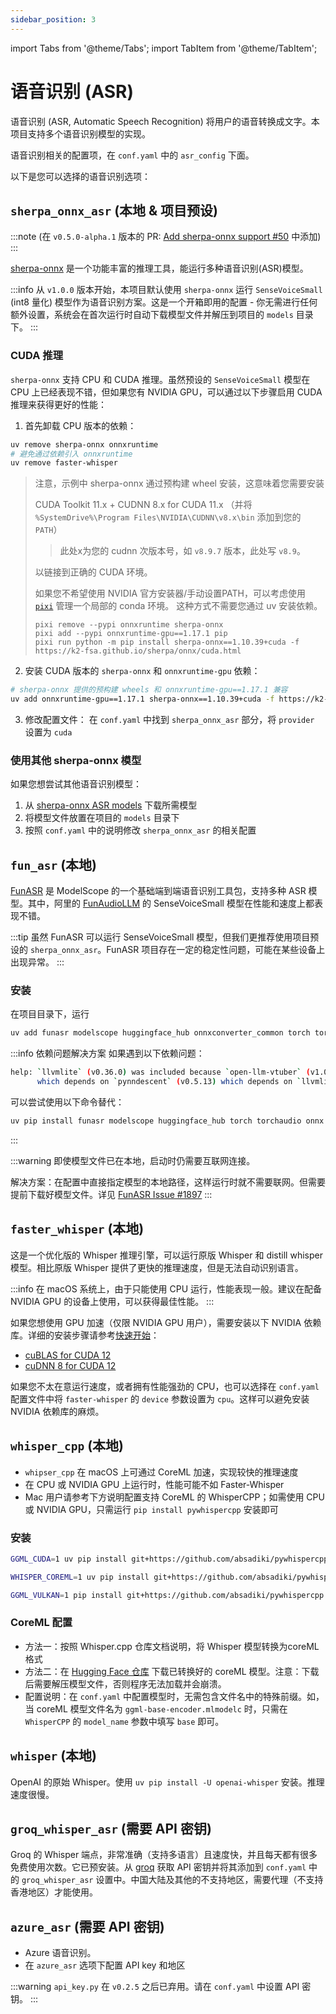```yaml
---
sidebar_position: 3
---
```

import Tabs from '@theme/Tabs';
import TabItem from '@theme/TabItem';

# 语音识别 (ASR)

语音识别 (ASR, Automatic Speech Recognition) 将用户的语音转换成文字。本项目支持多个语音识别模型的实现。

语音识别相关的配置项，在 `conf.yaml` 中的 `asr_config` 下面。

以下是您可以选择的语音识别选项：


## `sherpa_onnx_asr` (本地 & 项目预设)

:::note
(在 `v0.5.0-alpha.1` 版本的 PR: [Add sherpa-onnx support #50](https://github.com/t41372/Open-LLM-VTuber/pull/50) 中添加)
:::

[sherpa-onnx](https://github.com/k2-fsa/sherpa-onnx) 是一个功能丰富的推理工具，能运行多种语音识别(ASR)模型。

:::info
从 `v1.0.0` 版本开始，本项目默认使用 `sherpa-onnx` 运行 `SenseVoiceSmall` (int8 量化) 模型作为语音识别方案。这是一个开箱即用的配置 - 你无需进行任何额外设置，系统会在首次运行时自动下载模型文件并解压到项目的 `models` 目录下。
:::

### CUDA 推理
`sherpa-onnx` 支持 CPU 和 CUDA 推理。虽然预设的 `SenseVoiceSmall` 模型在 CPU 上已经表现不错，但如果您有 NVIDIA GPU，可以通过以下步骤启用 CUDA 推理来获得更好的性能：

1. 首先卸载 CPU 版本的依赖：
```sh
uv remove sherpa-onnx onnxruntime
# 避免通过依赖引入 onnxruntime
uv remove faster-whisper
```

> 注意，示例中 sherpa-onnx 通过预构建 wheel 安装，这意味着您需要安装
> 
> CUDA Toolkit 11.x + CUDNN 8.x for CUDA 11.x （并将 `%SystemDrive%\Program Files\NVIDIA\CUDNN\v8.x\bin` 添加到您的 `PATH`）
>
> > 此处x为您的 cudnn 次版本号，如 `v8.9.7` 版本，此处写 `v8.9`。
> 
> 以链接到正确的 CUDA 环境。
>
> 如果您不希望使用 NVIDIA 官方安装器/手动设置PATH，可以考虑使用 [`pixi`](https://pixi.sh/) 管理一个局部的 conda 环境。
> 这种方式不需要您通过 uv 安装依赖。
>
> ```nushell
> pixi remove --pypi onnxruntime sherpa-onnx
> pixi add --pypi onnxruntime-gpu==1.17.1 pip
> pixi run python -m pip install sherpa-onnx==1.10.39+cuda -f https://k2-fsa.github.io/sherpa/onnx/cuda.html
> ```

2. 安装 CUDA 版本的 `sherpa-onnx` 和 `onnxruntime-gpu` 依赖：
```sh
# sherpa-onnx 提供的预构建 wheels 和 onnxruntime-gpu==1.17.1 兼容
uv add onnxruntime-gpu==1.17.1 sherpa-onnx==1.10.39+cuda -f https://k2-fsa.github.io/sherpa/onnx/cuda.html 
```

3. 修改配置文件：
在 `conf.yaml` 中找到 `sherpa_onnx_asr` 部分，将 `provider` 设置为 `cuda`

### 使用其他 sherpa-onnx 模型

如果您想尝试其他语音识别模型：
1. 从 [sherpa-onnx ASR models](https://github.com/k2-fsa/sherpa-onnx/releases/tag/asr-models) 下载所需模型
2. 将模型文件放置在项目的 `models` 目录下
3. 按照 `conf.yaml` 中的说明修改 `sherpa_onnx_asr` 的相关配置

## `fun_asr` (本地)

[FunASR](https://github.com/modelscope/FunASR?tab=readme-ov-file) 是 ModelScope 的一个基础端到端语音识别工具包，支持多种 ASR 模型。其中，阿里的 [FunAudioLLM](https://github.com/FunAudioLLM/SenseVoice) 的 SenseVoiceSmall 模型在性能和速度上都表现不错。

:::tip
虽然 FunASR 可以运行 SenseVoiceSmall 模型，但我们更推荐使用项目预设的 `sherpa_onnx_asr`。FunASR 项目存在一定的稳定性问题，可能在某些设备上出现异常。
:::

### 安装

在项目目录下，运行
```sh
uv add funasr modelscope huggingface_hub onnxconverter_common torch torchaudio onnx
```

:::info 依赖问题解决方案
如果遇到以下依赖问题：

```sh
help: `llvmlite` (v0.36.0) was included because `open-llm-vtuber` (v1.0.0a1) depends on `funasr` (v1.2.2) which depends on `umap-learn` (v0.5.7)
      which depends on `pynndescent` (v0.5.13) which depends on `llvmlite`
```
可以尝试使用以下命令替代：

```sh
uv pip install funasr modelscope huggingface_hub torch torchaudio onnx onnxconverter_common
```
:::

:::warning
即使模型文件已在本地，启动时仍需要互联网连接。

解决方案：在配置中直接指定模型的本地路径，这样运行时就不需要联网。但需要提前下载好模型文件。详见 [FunASR Issue #1897](https://github.com/modelscope/FunASR/issues/1897)
:::

## `faster_whisper` (本地)

这是一个优化版的 Whisper 推理引擎，可以运行原版 Whisper 和 distill whisper 模型。相比原版 Whisper 提供了更快的推理速度，但是无法自动识别语言。

:::info
在 macOS 系统上，由于只能使用 CPU 运行，性能表现一般。建议在配备 NVIDIA GPU 的设备上使用，可以获得最佳性能。
:::

如果您想使用 GPU 加速（仅限 NVIDIA GPU 用户），需要安装以下 NVIDIA 依赖库。详细的安装步骤请参考[快速开始](/docs/quick-start.md)：
- [cuBLAS for CUDA 12](https://developer.nvidia.com/cublas)
- [cuDNN 8 for CUDA 12](https://developer.nvidia.com/cudnn)

如果您不太在意运行速度，或者拥有性能强劲的 CPU，也可以选择在 `conf.yaml` 配置文件中将 `faster-whisper` 的 `device` 参数设置为 `cpu`。这样可以避免安装 NVIDIA 依赖库的麻烦。

## `whisper_cpp` (本地)
- `whipser_cpp` 在 macOS 上可通过 CoreML 加速，实现较快的推理速度
- 在 CPU 或 NVIDIA GPU 上运行时，性能可能不如 Faster-Whisper
- Mac 用户请参考下方说明配置支持 CoreML 的 WhisperCPP；如需使用 CPU 或 NVIDIA GPU，只需运行 `pip install pywhispercpp` 安装即可

### 安装

<Tabs>
  <TabItem value="nvidia-gpu" label="NVIDIA GPU">

```bash
GGML_CUDA=1 uv pip install git+https://github.com/absadiki/pywhispercpp
```

  </TabItem>
  <TabItem value="macos" label="macOS">

```bash
WHISPER_COREML=1 uv pip install git+https://github.com/absadiki/pywhispercpp
```

  </TabItem>
  <TabItem value="vulkan" label="Vulkan">

```bash
GGML_VULKAN=1 pip install git+https://github.com/absadiki/pywhispercpp
```

  </TabItem>
</Tabs>

### CoreML 配置
- 方法一：按照 Whisper.cpp 仓库文档说明，将 Whisper 模型转换为coreML 格式
- 方法二：在 [Hugging Face 仓库](https://huggingface.cochidiwilliams/whisper.cpp-coreml/tree/main) 下载已转换好的 coreML 模型。注意：下载后需要解压模型文件，否则程序无法加载并会崩溃。
- 配置说明：在 `conf.yaml` 中配置模型时，无需包含文件名中的特殊前缀。如，当 coreML 模型文件名为 `ggml-base-encoder.mlmodelc` 时，只需在`WhisperCPP` 的 `model_name` 参数中填写 `base` 即可。

## `whisper` (本地)

OpenAI 的原始 Whisper。使用 `uv pip install -U openai-whisper` 安装。推理速度很慢。


## `groq_whisper_asr` (需要 API 密钥)

Groq 的 Whisper 端点，非常准确（支持多语言）且速度快，并且每天都有很多免费使用次数。它已预安装。从 [groq](https://console.groq.com/keys) 获取 API 密钥并将其添加到 `conf.yaml` 中的 `groq_whisper_asr` 设置中。中国大陆及其他的不支持地区，需要代理（不支持香港地区）才能使用。

## `azure_asr` (需要 API 密钥)

- Azure 语音识别。
- 在 `azure_asr` 选项下配置 API key 和地区

:::warning
`api_key.py` 在 `v0.2.5` 之后已弃用。请在 `conf.yaml` 中设置 API 密钥。
:::
